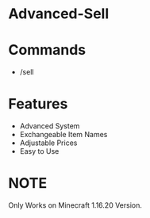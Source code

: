 # Advanced-Sell

# Commands
- /sell

# Features
- Advanced System
- Exchangeable Item Names
- Adjustable Prices
- Easy to Use

# NOTE
Only Works on Minecraft 1.16.20 Version.
